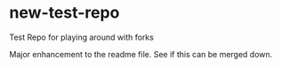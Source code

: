 # new-test-repo
Test Repo for playing around with forks

Major enhancement to the readme file. See if this can be merged down.
